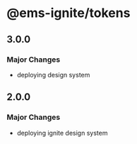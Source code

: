 # @ems-ignite/tokens

## 3.0.0

### Major Changes

- deploying design system

## 2.0.0

### Major Changes

- deploying ignite design system
